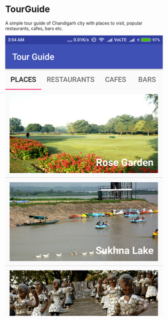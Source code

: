 # TourGuide
A simple tour guide of Chandigarh city with places to visit, popular restaurants, cafes, bars etc.

![Alt text](/Screenshot_2017-01-05-03-54-21-465_com.example.android.tourguide.png?raw=true "Screenshot")
